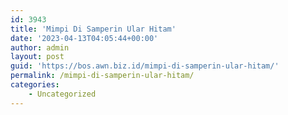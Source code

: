 ```yaml
---
id: 3943
title: 'Mimpi Di Samperin Ular Hitam'
date: '2023-04-13T04:05:44+00:00'
author: admin
layout: post
guid: 'https://bos.awn.biz.id/mimpi-di-samperin-ular-hitam/'
permalink: /mimpi-di-samperin-ular-hitam/
categories:
    - Uncategorized
---
```


